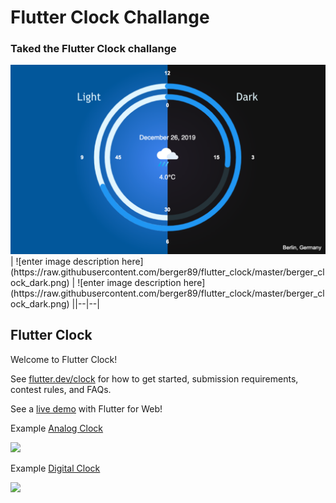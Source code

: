 # Flutter Clock Challange
### Taked the Flutter Clock challange

<img src='berger_clock_light_dark.png' width='700'>
| ![enter image description here](https://raw.githubusercontent.com/berger89/flutter_clock/master/berger_clock_dark.png) | ![enter image description here](https://raw.githubusercontent.com/berger89/flutter_clock/master/berger_clock_dark.png) ||--|--|


## Flutter Clock

Welcome to Flutter Clock!

See [flutter.dev/clock](https://flutter.dev/clock) for how to get started, submission requirements, contest rules, and FAQs.

See a [live demo](https://maryx.github.io/flutter_clock) with Flutter for Web!

Example [Analog Clock](analog_clock)

<img src='analog_clock/analog.gif' width='350'>

Example [Digital Clock](digital_clock)

<img src='digital_clock/digital.gif' width='350'>
